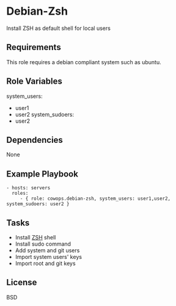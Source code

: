 Debian-Zsh
==========

Install ZSH as default shell for local users

Requirements
------------

This role requires a debian compliant system such as ubuntu.

Role Variables
--------------

system_users:
  - user1
  - user2
system_sudoers:
  - user2

Dependencies
------------

None

Example Playbook
----------------

    - hosts: servers
      roles:
         - { role: cowops.debian-zsh, system_users: user1,user2, system_sudoers: user2 }

Tasks
-----

  - Install [ZSH](http://www.zsh.org/) shell
  - Install sudo command
  - Add system and git users
  - Import system users' keys
  - Import root and git keys

License
-------

BSD
